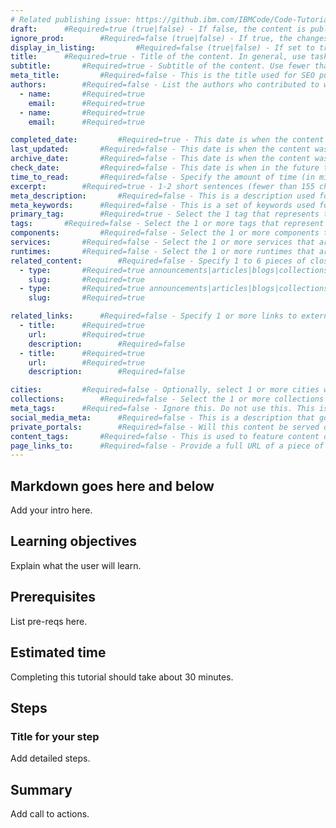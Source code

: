```yaml
---
# Related publishing issue: https://github.ibm.com/IBMCode/Code-Tutorials/issues/4710
draft: 		#Required=true (true|false) - If false, the content is published. If true, the content is in draft state on our staging server.
ignore_prod: 		#Required=false (true|false) - If true, the changes to the content do not show on the live site. If false, the changes are published to the live site.
display_in_listing: 		#Required=false (true|false) - If set to true (the default value), nothing happens. If set to false, the page will exist but it won't be displayed in hubs, archives, or search. Set this to false when you use the page_links_to metadata.
title: 		#Required=true - Title of the content. In general, use task-oriented phrases. Use fewer than 55 characters, including spaces. Front-load with SEO keywords. Include product and service names here, if length allows.
subtitle: 		#Required=true - Subtitle of the content. Use fewer than 140 characters, including spaces. Make it tweetable. Include product and service names here. For component hub pages, this should be a short phrase that defines the component.
meta_title: 		#Required=false - This is the title used for SEO purposes. Front-load with SEO keywords. If none is specified, the title is used.
authors: 		#Required=false - List the authors who contributed to writing the content. The author listed first is the primary author, who is responsible for maintaining the content. If no authors are specified, the author defaults to "IBM Developer Staff".
  - name: 		#Required=true
    email: 		#Required=true
  - name: 		#Required=true
    email: 		#Required=true

completed_date: 		#Required=true - This date is when the content was originally published. The date format is YYYY-MM-DD.
last_updated: 		#Required=false - This date is when the content was significantly updated. The date format is YYYY-MM-DD.
archive_date: 		#Required=false - This date is when the content was archived. The date format is YYYY-MM-DD.
check_date: 		#Required=false - This date is when in the future the content should be re-checked. The date format is YYYY-MM-DD
time_to_read: 		#Required=false - Specify the amount of time (in minutes or hours) it takes to read or use the content.
excerpt: 		#Required=true - 1-2 short sentences (fewer than 155 characters including spaces) that summarize the content. Can duplicate the subtitle, or expand upon the subtitle. Start with a strong verb, give a glimpse of what the reader can do, show what the reader will get out of the content.
meta_description: 		#Required=false - This is a description used for SEO purposes. Use fewer than 155 characters, including spaces. Front-load with SEO keywords. Start with a strong verb, give a glimpse of what the reader can do, show what the reader will get out of the content.
meta_keywords: 		#Required=false - This is a set of keywords used for SEO purposes. Specify a comma separated list of keywords. Choose keywords that answer questions that readers are asking. Specify 3-5 keywords.
primary_tag: 		#Required=true - Select the 1 tag that represents the primary focus for the content. You can specify additional tags on the "tags:" element. (Primary tags can only be the slugs from either the https://github.ibm.com/IBMCode/Definitions/blob/master/tags.yml file or the https://github.ibm.com/IBMCode/Definitions/blob/master/components.yml file.)
tags: 		#Required=false - Select the 1 or more tags that represent what the content is about. Do not duplicate what you specify for the "primary_tag:". Less is more. (Tags can only be the slugs from the https://github.ibm.com/IBMCode/Definitions/blob/master/tags.yml file.)
components: 		#Required=false - Select the 1 or more components that represent what the content is about. Do not duplicate what you specify for the "primary_tag:". Less is more. (Components can only be the slugs from the https://github.ibm.com/IBMCode/Definitions/blob/master/components.yml file.)
services: 		#Required=false - Select the 1 or more services that are specifically in use by the content. Less is more. (Services can only be the slugs from the https://github.ibm.com/IBMCode/Definitions/blob/master/services.yml file.) 
runtimes: 		#Required=false - Select the 1 or more runtimes that are specifically in use by the content. Less is more. (Runtimes can only be the slugs from the https://github.ibm.com/IBMCode/Definitions/blob/master/runtimes.yml file.)
related_content: 		#Required=false - Specify 1 to 6 pieces of closely related content.
  - type: 		#Required=true announcements|articles|blogs|collections|events|models|patterns|podcast_episodes|podcasts|series|tutorials|videos|link_cards|conferences
    slug: 		#Required=true
  - type: 		#Required=true announcements|articles|blogs|collections|events|models|patterns|podcast_episodes|podcasts|series|tutorials|videos|link_cards|conferences
    slug: 		#Required=true

related_links: 		#Required=false - Specify 1 or more links to external content (that does not appear on IBM Developer). The description does not display of the link does NOT display on the page.
  - title: 		#Required=true
    url: 		#Required=true
    description: 		#Required=false
  - title: 		#Required=true
    url: 		#Required=true
    description: 		#Required=false

cities: 		#Required=false - Optionally, select 1 or more cities where the content is used. (Cities can only be the slugs from the https://github.ibm.com/IBMCode/Definitions/blob/master/cities.yml file.)
collections: 		#Required=false - Select the 1 or more collections that you want the content to appear in. (Collections can only be the slugs from the https://github.ibm.com/IBMCode/Definitions/blob/master/collections.yml file.)
meta_tags: 		#Required=false - Ignore this. Do not use this. This is a comma separated list of tags used for SEO purposes. Only our SEO person will add these tags.
social_media_meta: 		#Required=false - This is a description that goes in the social media description. Duplicate the meta_description.
private_portals: 		#Required=false - Will this content be served directly to a private portal?
content_tags: 		#Required=false - This is used to feature content on collections pages or on the community page. Only the editors of collections pages or the community page should use this metadata. Full list at https://github.ibm.com/IBMCode/Definitions/blob/master/content_tags.yml
page_links_to: 		#Required=false - Provide a full URL of a piece of content or a page that you want this content to redirect to. If you specify a URL here, this content will not be displayed.
---
```

## Markdown goes here and below

Add your intro here.

## Learning objectives

Explain what the user will learn.

## Prerequisites

List pre-reqs here.

## Estimated time

Completing this tutorial should take about 30 minutes.

## Steps

### Title for your step

Add detailed steps.

## Summary

Add call to actions.